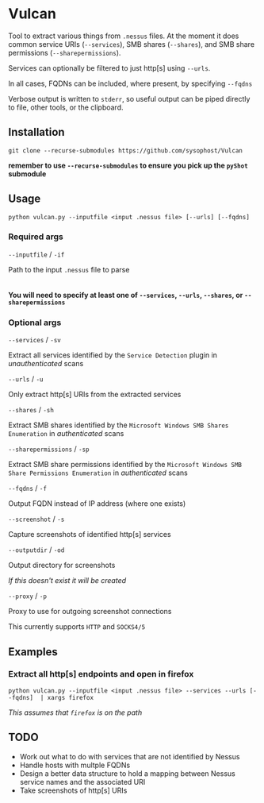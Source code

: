 # Vulcan
Tool to extract various things from `.nessus` files.
At the moment it does common service URIs (`--services`), SMB shares (`--shares`), and SMB share permissions (`--sharepermissions`).

Services can optionally be filtered to just http[s] using `--urls`.

In all cases, FQDNs can be included, where present, by specifying `--fqdns`

Verbose output is written to `stderr`, so useful output can be piped directly to file, other tools, or the clipboard.

## Installation
`git clone --recurse-submodules https://github.com/sysophost/Vulcan`

**remember to use `--recurse-submodules` to ensure you pick up the `pyShot` submodule**

## Usage
`python vulcan.py --inputfile <input .nessus file> [--urls] [--fqdns]` 

### Required args
`--inputfile` / `-if`

Path to the input `.nessus` file to parse
<br><br><br>
**You will need to specify at least one of `--services`, `--urls`, `--shares`, or `--sharepermissions`**

### Optional args
`--services` / `-sv`

Extract all services identified by the `Service Detection` plugin in *unauthenticated* scans

`--urls` / `-u`

Only extract http[s] URIs from the extracted services

`--shares` / `-sh`

Extract SMB shares identified by the `Microsoft Windows SMB Shares Enumeration` in *authenticated* scans

`--sharepermissions` / `-sp`

Extract SMB share permissions identified by the `Microsoft Windows SMB Share Permissions Enumeration` in *authenticated* scans

`--fqdns` / `-f`

Output FQDN instead of IP address (where one exists)


`--screenshot` / `-s`

Capture screenshots of identified http[s] services

`--outputdir` / `-od`

Output directory for screenshots 

*If this doesn't exist it will be created*

`--proxy` /  `-p`

Proxy to use for outgoing screenshot connections

This currently supports `HTTP` and `SOCKS4/5`

## Examples
### Extract all http[s] endpoints and open in firefox
`python vulcan.py --inputfile <input .nessus file> --services --urls [--fqdns]  | xargs firefox`

*This assumes that `firefox` is on the path*

## TODO
* Work out what to do with services that are not identified by Nessus
* Handle hosts with multple FQDNs
* Design a better data structure to hold a mapping between Nessus service names and the associated URI
* Take screenshots of http[s] URIs